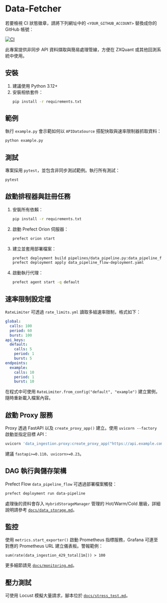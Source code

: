 # Data-Fetcher

若要檢視 CI 狀態徽章，請將下列網址中的 `<YOUR_GITHUB_ACCOUNT>` 替換成你的 GitHub 帳號：

[![CI](https://github.com/<YOUR_GITHUB_ACCOUNT>/Data-Fetcher/actions/workflows/ci.yml/badge.svg)](https://github.com/<YOUR_GITHUB_ACCOUNT>/Data-Fetcher/actions/workflows/ci.yml)

此專案提供非同步 API 資料擷取與簡易處理管線，方便在 ZXQuant 或其他回測系統中使用。

## 安裝

1. 建議使用 Python 3.12+
2. 安裝相依套件：
   ```bash
   pip install -r requirements.txt
   ```

## 範例

執行 `example.py` 會示範如何以 `APIDataSource` 搭配快取與速率限制器抓取資料：

```bash
python example.py
```

## 測試

專案採用 `pytest`，並包含非同步測試範例。執行所有測試：

```bash
pytest
```


## 啟動排程器與註冊任務

1. 安裝所有依賴：
   ```bash
   pip install -r requirements.txt
   ```
2. 啟動 Prefect Orion 伺服器：
   ```bash
   prefect orion start
   ```
3. 建立並套用部署檔案：
   ```bash
   prefect deployment build pipelines/data_pipeline.py:data_pipeline_flow -n data-pipeline -q default
   prefect deployment apply data_pipeline_flow-deployment.yaml
   ```
4. 啟動執行代理：
   ```bash
   prefect agent start -q default
   ```

## 速率限制設定檔

`RateLimiter` 可透過 `rate_limits.yml` 讀取多組速率限制，格式如下：

```yaml
global:
  calls: 100
  period: 60
  burst: 100
api_keys:
  default:
    calls: 5
    period: 1
    burst: 5
endpoints:
  example:
    calls: 10
    period: 1
    burst: 10
```

在程式中可使用 `RateLimiter.from_config("default", "example")` 建立實例，隨時重新載入檔案內容。

## 啟動 Proxy 服務

Proxy 透過 FastAPI 以及 `create_proxy_app()` 建立。使用 `uvicorn --factory` 啟動並指定目標 API：

```bash
uvicorn 'data_ingestion.proxy:create_proxy_app("https://api.example.com")' --factory --port 8000
```

建議 `fastapi>=0.110`、`uvicorn>=0.23`。

## DAG 執行與儲存架構

Prefect Flow `data_pipeline_flow` 可透過部署檔案觸發：

```bash
prefect deployment run data-pipeline
```

處理後的資料會存入 `HybridStorageManager` 管理的 Hot/Warm/Cold 層級，詳細說明請參考 [`docs/data_storage.md`](docs/data_storage.md)。

## 監控

使用 `metrics.start_exporter()` 啟動 Prometheus 指標服務，Grafana 可連至對應的 Prometheus URL 建立儀表板。警報範例：

```
sum(rate(data_ingestion_429_total[1m])) > 100
```

更多細節請見 [`docs/monitoring.md`](docs/monitoring.md)。

## 壓力測試

可使用 Locust 模擬大量請求，腳本位於 [`docs/stress_test.md`](docs/stress_test.md)。

